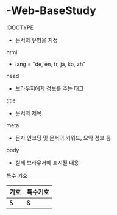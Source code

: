 # -Web-BaseStudy

!DOCTYPE
- 문서의 유형을 지정

html
- lang = "de, en, fr, ja, ko, zh"

head
- 브라우저에게 정보를 주는 태그

title
- 문서의 제목

meta
- 문자 인코딩 및 문서의 키워드, 요약 정보 등

body
- 실제 브라우저에 표시될 내용

특수 기호

|기호 | 특수기호|
|-----|-----|
|&|&amp;|